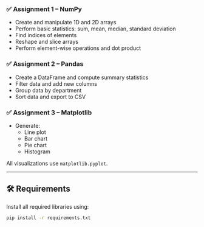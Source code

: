 
### ✅ Assignment 1 – NumPy
- Create and manipulate 1D and 2D arrays
- Perform basic statistics: sum, mean, median, standard deviation
- Find indices of elements
- Reshape and slice arrays
- Perform element-wise operations and dot product

### ✅ Assignment 2 – Pandas
- Create a DataFrame and compute summary statistics
- Filter data and add new columns
- Group data by department
- Sort data and export to CSV

### ✅ Assignment 3 – Matplotlib
- Generate:
  - Line plot
  - Bar chart
  - Pie chart
  - Histogram

All visualizations use `matplotlib.pyplot`.

---

## 🛠 Requirements

Install all required libraries using:

```bash
pip install -r requirements.txt
